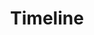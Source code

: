 ---
layout: post
title: Timeline
description: Zeitlicher Ablauf
image: timeline.jpg
nav-menu: true
show_tile: true
---